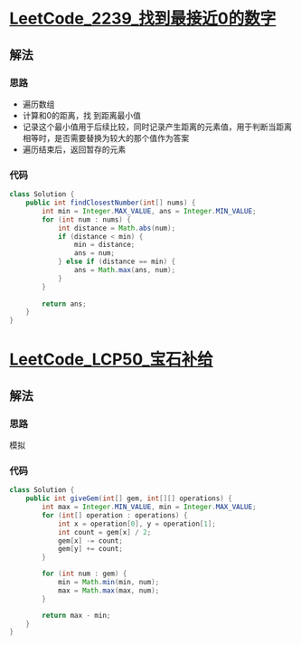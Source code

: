 # [LeetCode_2239_找到最接近0的数字](https://leetcode-cn.com/problems/find-closest-number-to-zero/)
## 解法
### 思路
- 遍历数组
- 计算和0的距离，找 到距离最小值
- 记录这个最小值用于后续比较，同时记录产生距离的元素值，用于判断当距离相等时，是否需要替换为较大的那个值作为答案
- 遍历结束后，返回暂存的元素
### 代码
```java
class Solution {
    public int findClosestNumber(int[] nums) {
        int min = Integer.MAX_VALUE, ans = Integer.MIN_VALUE;
        for (int num : nums) {
            int distance = Math.abs(num);
            if (distance < min) {
                min = distance;
                ans = num;
            } else if (distance == min) {
                ans = Math.max(ans, num);
            }
        }
        
        return ans;
    }
}
```
# [LeetCode_LCP50_宝石补给](https://leetcode-cn.com/problems/WHnhjV/)
## 解法
### 思路
模拟
### 代码
```java
class Solution {
    public int giveGem(int[] gem, int[][] operations) {
        int max = Integer.MIN_VALUE, min = Integer.MAX_VALUE;
        for (int[] operation : operations) {
            int x = operation[0], y = operation[1];
            int count = gem[x] / 2;
            gem[x] -= count;
            gem[y] += count;
        }

        for (int num : gem) {
            min = Math.min(min, num);
            max = Math.max(max, num);
        }

        return max - min;
    }
}
```